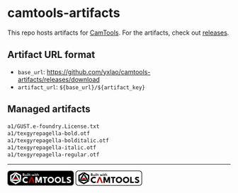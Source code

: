 # camtools-artifacts

This repo hosts artifacts for [CamTools](https://github.com/yxlao/camtools). For the artifacts, check out [releases](https://github.com/yxlao/camtools-artifacts/releases).

## Artifact URL format

- `base_url`: https://github.com/yxlao/camtools-artifacts/releases/download
- `artifact_url`: `${base_url}/${artifact_key}`

## Managed artifacts

```
a1/GUST.e-foundry.License.txt
a1/texgyrepagella-bold.otf
a1/texgyrepagella-bolditalic.otf
a1/texgyrepagella-italic.otf
a1/texgyrepagella-regular.otf
```

---
<p>
<a href="https://github.com/yxlao/camtools"><img alt="Built with CamTools" src="https://raw.githubusercontent.com/yxlao/camtools/master/camtools/assets/built_with_camtools_dark.svg" width=150></a>
<a href="https://github.com/yxlao/camtools"><img alt="Built with CamTools" src="https://raw.githubusercontent.com/yxlao/camtools/master/camtools/assets/built_with_camtools_light.svg" width=150></a>
</p>

